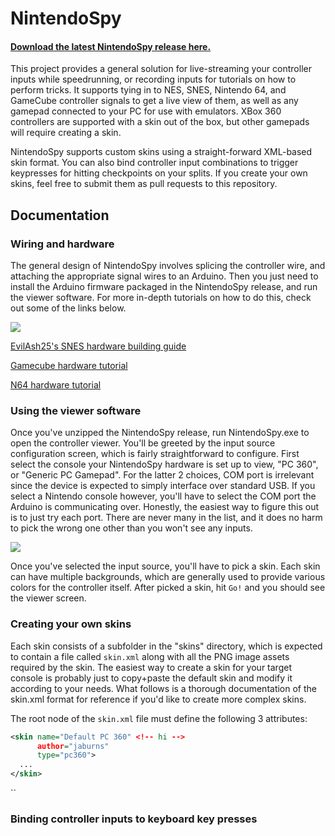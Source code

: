 NintendoSpy
======

#### [Download the latest NintendoSpy release here.](https://github.com/jaburns/NintendoSpy/releases/latest)

This project provides a general solution for live-streaming your controller inputs while speedrunning, or recording inputs for tutorials on how to perform tricks.  It supports tying in to NES, SNES, Nintendo 64, and GameCube controller signals to get a live view of them, as well as any gamepad connected to your PC for use with emulators.  XBox 360 controllers are supported with a skin out of the box, but other gamepads will require creating a skin.

NintendoSpy supports custom skins using a straight-forward XML-based skin format.  You can also bind controller input combinations to trigger keypresses for hitting checkpoints on your splits.  If you create your own skins, feel free to submit them as pull requests to this repository.

## Documentation

### Wiring and hardware

The general design of NintendoSpy involves splicing the controller wire, and attaching the appropriate signal wires to an Arduino.  Then you just need to install the Arduino firmware packaged in the NintendoSpy release, and run the viewer software.  For more in-depth tutorials on how to do this, check out some of the links below.

![](https://github.com/jeremyaburns/NintendoSpy/raw/master/docs/tutorial-images/wiring-all.png)

[EvilAsh25's SNES hardware building guide](https://github.com/jaburns/NintendoSpy/blob/master/docs/guide-evilash25.md)

[Gamecube hardware tutorial](https://github.com/jaburns/NintendoSpy/blob/master/docs/tutorial-gamecube.md)

[N64 hardware tutorial](https://github.com/jaburns/NintendoSpy/blob/master/docs/tutorial-n64.md)

### Using the viewer software

Once you've unzipped the NintendoSpy release, run NintendoSpy.exe to open the controller viewer.  You'll be greeted by the input source configuration screen, which is fairly straightforward to configure.  First select the console your NintendoSpy hardware is set up to view, "PC 360", or "Generic PC Gamepad".  For the latter 2 choices, COM port is irrelevant since the device is expected to simply interface over standard USB.  If you select a Nintendo console however, you'll have to select the COM port the Arduino is communicating over.  Honestly, the easiest way to figure this out is to just try each port.  There are never many in the list, and it does no harm to pick the wrong one other than you won't see any inputs.

![](https://github.com/jeremyaburns/NintendoSpy/raw/master/docs/tutorial-images/interface.png)

Once you've selected the input source, you'll have to pick a skin.  Each skin can have multiple backgrounds, which are generally used to provide various colors for the controller itself.  After picked a skin, hit ``Go!`` and you should see the viewer screen.

### Creating your own skins

Each skin consists of a subfolder in the "skins" directory, which is expected to contain a file called ``skin.xml`` along with all the PNG image assets required by the skin.  The easiest way to create a skin for your target console is probably just to copy+paste the default skin and modify it according to your needs.  What follows is a thorough documentation of the skin.xml format for reference if you'd like to create more complex skins.

The root node of the ``skin.xml`` file must define the following 3 attributes:
```xml
<skin name="Default PC 360" <!-- hi -->
      author="jaburns"
      type="pc360">
  ...
</skin>
```
``

### Binding controller inputs to keyboard key presses

